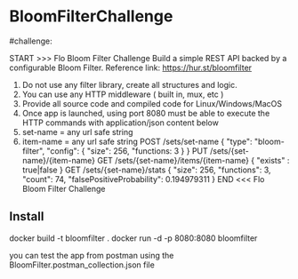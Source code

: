 # BloomFilterChallenge

#challenge:

START >>> Flo Bloom Filter Challenge
Build a simple REST API backed by a configurable Bloom Filter.
Reference link: https://hur.st/bloomfilter
1. Do not use any filter library, create all structures and logic.
2. You can use any HTTP middleware ( built in, mux, etc )
3. Provide all source code and compiled code for Linux/Windows/MacOS
4. Once app is launched, using port 8080 must be able to execute the HTTP commands with application/json content below
5. set-name = any url safe string
6. item-name = any url safe string
   POST /sets/set-name
   {
   "type": "bloom-filter",
   "config": {
   "size": 256,
   "functions: 3
   }
   }
   PUT /sets/{set-name}/{item-name}
   GET /sets/{set-name}/items/{item-name}
   {
   "exists" : true|false
   }
   GET /sets/{set-name}/stats
   {
   "size": 256,
   "functions": 3,
   "count": 74,
   "falsePositiveProbability": 0.194979311
   }
   END <<< Flo Bloom Filter Challenge

## Install
docker build -t bloomfilter .
docker run -d -p 8080:8080 bloomfilter

you can test the app from postman using the BloomFilter.postman_collection.json file

